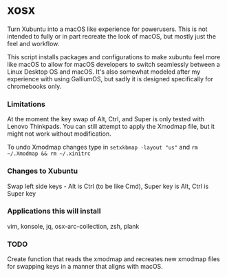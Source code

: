 # xosx

Turn Xubuntu into a macOS like experience for powerusers. This is not intended to fully or in part recreate the look of macOS, but mostly just the feel and workflow.

This script installs packages and configurations to make xubuntu feel more like macOS to allow for macOS developers to switch seamlessly between a Linux Desktop OS and macOS. It's also somewhat modeled after my experience with using GalliumOS, but sadly it is designed specifically for chromebooks only.

### Limitations

At the moment the key swap of Alt, Ctrl, and Super is only tested with Lenovo Thinkpads. You can still attempt to apply the Xmodmap file, but it might not work without modification.

To undo Xmodmap changes type in `setxkbmap -layout "us"` and `rm ~/.Xmodmap && rm ~/.xinitrc`

### Changes to Xubuntu

Swap left side keys - Alt is Ctrl (to be like Cmd), Super key is Alt, Ctrl is Super key

### Applications this will install
 vim, konsole, jq, osx-arc-collection, zsh, plank

### TODO

Create function that reads the xmodmap and recreates new xmodmap files for swapping keys in a manner that aligns with macOS.

